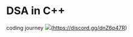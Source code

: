 # DSA in C++
coding journey
![](https://img.shields.io/discord/1025786666260111483?logo=discord&style=plastic)(https://discord.gg/dnZ6p47R)
